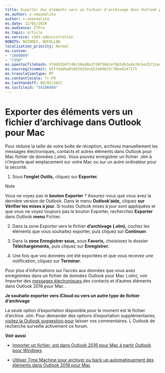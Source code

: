 ```yaml
---
title: Exporter des éléments vers un fichier d’archivage dans Outlook pour Mac
ms.author: v-smandalika
author: v-smandalika
ms.date: 12/01/2020
ms.audience: ITPro
ms.topic: article
ms.service: o365-administration
ROBOTS: NOINDEX, NOFOLLOW
localization_priority: Normal
ms.custom:
- "1800009"
- "7350"
ms.openlocfilehash: 374d03b97240c50ed8a3f20f36dce7bb5db2ede39cbe25711ed615efdbe1ac93
ms.sourcegitcommit: b5f7da89a650d2915dc652449623c78be6247175
ms.translationtype: MT
ms.contentlocale: fr-FR
ms.lasthandoff: 08/05/2021
ms.locfileid: "54100400"
---
```

# <a name="export-items-to-an-archive-file-in-outlook-for-mac"></a>Exporter des éléments vers un fichier d’archivage dans Outlook pour Mac

Pour réduire la taille de votre boîte de réception, archivez manuellement les messages électroniques, contacts et autres éléments dans Outlook pour Mac fichier de données (.olm). Vous pouvez enregistrer un fichier .olm à n’importe quel emplacement sur votre Mac ou sur un autre ordinateur pour la sécurité.

1. Sous **l’onglet Outils,** cliquez sur **Exporter.**

> [!NOTE]
> Vous ne voyez pas le **bouton Exporter** ? Assurez-vous que vous avez la dernière version de Outlook. Dans le menu **Outlook’aide,** cliquez **sur Vérifier les mises à jour.** Si toutes Outlook mises à jour sont appliquées et  que vous ne voyez toujours pas le bouton Exporter, recherchez **Exporter** dans Outlook **menu** Fichier.

2. Dans la zone Exporter vers le fichier **d’archivage (.olm),** cochez les éléments que vous souhaitez exporter, puis cliquez sur **Continuer**.

3. Dans la **zone Enregistrer sous,** sous **Favoris,** choisissez le dossier **Téléchargements,** puis cliquez sur **Enregistrer.**

4. Une fois que vos données ont été exportées et que vous recevez une notification, cliquez sur **Terminer.**

Pour plus d’informations sur l’accès aux données que vous avez enregistrées dans un fichier de données Outlook pour Mac (.olm), voir Importer des [messages électroniques,](https://support.microsoft.com/office/import-and-export-outlook-email-contacts-and-calendar-92577192-3881-4502-b79d-c3bbada6c8ef#ID0EAACAAA=macOS)des contacts et d’autres éléments dans Outlook 2016 pour Mac .

**Je souhaite exporter vers iCloud ou vers un autre type de fichier d’archivage**

La seule option d’exportation disponible pour le moment est le fichier d’archive .olm. Pour demander des options d’exportation supplémentaires, [visitez la Outlook suggestion pour](https://outlook.uservoice.com/) laisser vos commentaires. L Outlook de recherche surveille activement ce forum.

**Voir aussi**

- [Importer un fichier .pst dans Outlook 2016 pour Mac à partir Outlook pour Windows](https://support.microsoft.com/office/import-a-pst-file-into-outlook-for-mac-from-outlook-for-windows-b4a6a1d6-94bb-4c85-a4fc-a83dc690e18c)

- [Utiliser Time Machine pour archiver ou back up automatiquement des éléments dans Outlook 2016 pour Mac](https://support.microsoft.com/office/automatically-archive-or-back-up-outlook-for-mac-items-441fcce5-2262-4b64-ac8c-fa949df989f5)

